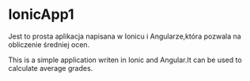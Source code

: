 # IonicApp1

Jest to prosta aplikacja napisana w Ionicu i Angularze,która pozwala na obliczenie średniej ocen.

This is a simple application writen in Ionic and Angular.It can be used to calculate average grades.
